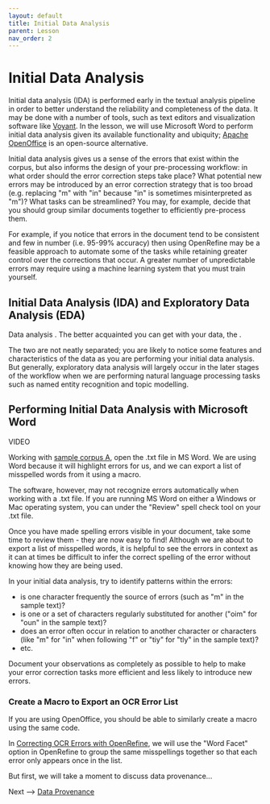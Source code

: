 ```yaml
---
layout: default
title: Initial Data Analysis
parent: Lesson
nav_order: 2
---
```


# Initial Data Analysis

Initial data analysis (IDA) is performed early in the textual analysis pipeline in order to better understand the reliability and completeness of the data. It may be done with a number of tools, such as text editors and visualization software like [Voyant](https://voyant-tools.org/). In the lesson, we will use Microsoft Word to perform initial data analysis given its available functionality and ubiquity; [Apache OpenOffice](https://www.openoffice.org/download/index.html) is an open-source alternative.

Initial data analysis gives us a sense of the errors that exist within the corpus, but also informs the design of your pre-processing workflow: in what order should the error correction steps take place? What potential new errors may be introduced by an error correction strategy that is too broad (e.g. replacing "m" with "in" because "in" is sometimes misinterpreted as "m")? What tasks can be streamlined? You may, for example, decide that you should group similar documents together to efficiently pre-process them. 

For example, if you notice that errors in the document tend to be consistent and few in number (i.e. 95-99% accuracy) then using OpenRefine may be a feasible approach to automate some of the tasks while retaining greater control over the corrections that occur. A greater number of unpredictable errors may require using a machine learning system that you must train yourself. 

## Initial Data Analysis (IDA) and Exploratory Data Analysis (EDA)

Data analysis . The better acquainted you can get with your data, the . 

The two are not neatly separated; you are likely to notice some features and characteristics of the data as you are performing your initial data analysis. But generally, exploratory data analysis will largely occur in the later stages of the workflow when we are performing natural language processing tasks such as named entity recognition and topic modelling.

## Performing Initial Data Analysis with Microsoft Word

VIDEO

Working with [sample corpus A](https://scds.github.io/text-analysis-1/preparation.html), open the .txt file in MS Word. We are using Word because it will highlight errors for us, and we can export a list of misspelled words from it using a macro. 

The software, however, may not recognize errors automatically when working with a .txt file. If you are running MS Word on either a Windows or Mac operating system, you can under the "Review" spell check tool on your .txt file.

Once you have made spelling errors visible in your document, take some time to review them - they are now easy to find! Although we are about to export a list of misspelled words, it is helpful to see the errors in context as it can at times be difficult to infer the correct spelling of the error without knowing how they are being used.

In your initial data analysis, try to identify patterns within the errors:
* is one character frequently the source of errors (such as "m" in the sample text)?
* is one or a set of characters regularly substituted for another ("oim" for "oun" in the sample text)?
* does an error often occur in relation to another character or characters (like "m" for "in" when following "f" or "tiy" for "tly" in the sample text)?
* etc.

Document your observations as completely as possible to help to make your error correction tasks more efficient and less likely to introduce new errors. 

### Create a Macro to Export an OCR Error List

If you are using OpenOffice, you should be able to similarly create a macro using the same code.

In [Correcting OCR Errors with OpenRefine](https://scds.github.io/text-analysis-1/ocr-correction.html), we will use the "Word Facet" option in OpenRefine to group the same misspellings together so that each error only appears once in the list.

But first, we will take a moment to discuss data provenance...

Next --> [Data Provenance](https://scds.github.io/text-analysis-1/data-provenance.html)

